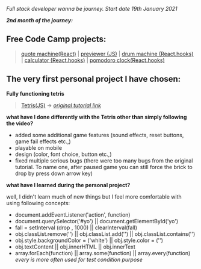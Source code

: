 *_Full stack developer wanna be journey. Start date 19th January 2021_*

***2nd month of the journey:***

## Free Code Camp projects:

  >[quote machine(React)](https://a331998513.github.io/practice/quote_machine/)  |
  >[previewer (JS)](https://a331998513.github.io/practice/previewer/)  |
  >[drum machine (React.hooks)](https://a331998513.github.io/practice/drum_machine/)  |
  >[calculator (React.hooks)](https://a331998513.github.io/practice/calculator/)  |
  >[pomodoro clock(React.hooks)](https://a331998513.github.io/practice/clock/)


## The very first personal project I have chosen:

**Fully functioning tetris**

  >[Tetris(JS)](https://a331998513.github.io/practice/Tetris/) -> *[original tutorial link](https://www.youtube.com/watch?v=w1JJfK09ujQ&t=4610s)*

**what have I done differently with the Tetris other than simply following the video?**
- added some additional game features (sound effects, reset buttons, game fail effects etc.,)
- playable on mobile
- design (color, font choice, button etc.,)
- fixed multiple serious bugs (there were too many bugs from the original tutorial. To name one, after paused game you can still force the brick to drop by press down arrow key)

**what have I learned during the personal project?**

well, I didn't learn much of new things but I feel more comfortable with using following concepts:

- document.addEventListener('action', function)
- document.querySelector('#yo') || document.getElementById('yo')
- fall = setInterval (drop , 1000)  || clearInterval(fall)
- obj.classList.remove('') || obj.classList.add('') || obj.classList.contains('')
- obj.style.backgroundColor = ('white') || obj.style.color = ('')
- obj.textContent || obj.innerHTML || obj.innerText
- array.forEach(function) || array.some(function) || array.every(function) _every is more often used for test condition purpose_